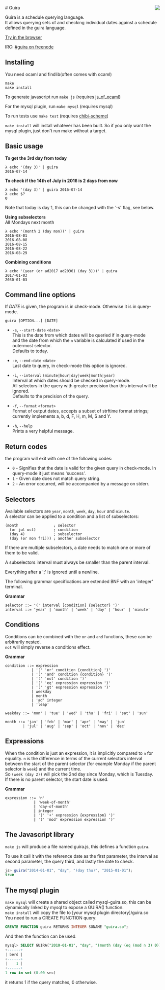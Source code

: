 <img align="right" src="https://ii8.github.io/guira/guira.svg">
# Guira

Guira is a schedule querying language.  
It allows querying sets of and checking individual dates against a schedule
defined in the guira language.

[Try in the browser](https://ii8.github.com/guira)

IRC: [#guira on freenode](http://webchat.freenode.net/?channels=guira&uio=OT10cnVlJjExPTI5Nwd8)

## Installing
You need ocaml and findlib(often comes with ocaml)
```
make
make install
```

To generate javascript run `make js`
(requires [js_of_ocaml](http://ocsigen.org/js_of_ocaml))

For the mysql plugin, run `make mysql` (requires mysql)

To run tests use `make test`
(requires [chibi-scheme](https://github.com/ashinn/chibi-scheme))

`make install` will install whatever has been built. So if you only want
the mysql plugin, just don't run make without a target.

## Basic usage

**To get the 3rd day from today**
```
λ echo '(day 3)' | guira
2016-07-14
```

**To check if the 14th of July in 2016 is 2 days from now**
```
λ echo '(day 3)' | guira 2016-07-14
λ echo $?
0
```
Note that today is day 1, this can be changed with the '-s' flag, see below.

**Using subselectors**  
All Mondays next month
```
λ echo '(month 2 (day mon))' | guira
2016-08-01
2016-08-08
2016-08-15
2016-08-22
2016-08-29
```

**Combining conditions**
```
λ echo '(year (or ad2017 ad2030) (day 3)))' | guira
2017-01-03
2030-01-03
```

## Command line options

If _DATE_ is given, the program is in check-mode.
Otherwise it is in query-mode.

`guira [OPTION...] [DATE]`

 * `-s`,  `--start-date` `<date>`  
   This is the date from which dates will be queried if in query-mode  
   and the date from which the `n` variable is calculated if used in the
   outermost selector.  
   Defaults to today.

 * `-e`, `--end-date` `<date>`  
   Last date to query, in check-mode this option is ignored.

 * `-i`, `--interval` `(minute|hour|day|week|month|year)`  
   Interval at which dates should be checked in query-mode.  
   All selectors in the query with greater precision than this interval
   will be ignored.  
   Defaults to the precision of the query.

 * `-f`, `--format` `<format>`  
   Format of output dates, accepts a subset of strftime format strings;  
   currently implements a, b, d, F, H, m, M, S and Y.

 * `-h`, `--help`  
   Prints a very helpful message.

## Return codes
the program will exit with one of the following codes:

 * `0` - Signifies that the date is valid for the given query in check-mode.
         In query-mode it just means 'success'.
 * `1` - Given date does not match query string.
 * `2` - An error occurred, will be accompanied by a message on stderr.

## Selectors
Available selectors are `year`, `month`, `week`, `day`, `hour` and `minute`.  
A selector can be applied to a condition and a list of subselectors:
```
(month                ; selector
  (or jul oct)        ; condition
  (day 4)             ; subselector
  (day (or mon fri))) ; another subselector
```

If there are multiple subselectors, a date needs to match one or more of
them to be valid.

A subselectors interval must always be smaller than the parent interval.

Everything after a ';' is ignored until a newline.

The following grammar specifications are extended BNF with
an 'integer' terminal.

**Grammar**
```
selector ::= '(' interval [condition] {selector} ')'
interval ::= 'year' | 'month' | 'week' | 'day' | 'hour' | 'minute'
```

## Conditions
Conditions can be combined with the `or` and `and` functions, these
can be arbitrarily nested.  
`not` will simply reverse a conditions effect.  

**Grammar**
```
condition ::= expression
            | '(' 'or' condition {condition} ')'
            | '(' 'and' condition {condition} ')'
            | '(' 'not' condition ')'
            | '(' 'eq' expression expression ')'
            | '(' 'gt' expression expression ')'
            | weekday
            | month
            | 'ad' integer
            | 'leap'

weekday ::= 'mon' | 'tue' | 'wed' | 'thu' | 'fri' | 'sat' | 'sun'

month ::= 'jan' | 'feb' | 'mar' | 'apr' | 'may' | 'jun'
        | 'jul' | 'aug' | 'sep' | 'oct' | 'nov' | 'dec'
```

## Expressions
When the condition is just an expression, it is implicitly compared to `n`
for equality.
`n` is the difference in terms of the current selectors interval
between the start of the parent selector
(for example Monday if the parent selector is `week`)
and the current time.  
So `(week (day 2))` will pick the 2nd day since Monday, which is
Tuesday.  
If there is no parent selector, the start date is used.

**Grammar**
```
expression ::= 'n'
             | 'week-of-month'
             | 'day-of-month'
             | integer
             | '(' '+' expression {expression} ')'
             | '(' 'mod' expression expression ')'
```

## The Javascript library
`make js` will produce a file named guira.js, this defines a function `guira`.

To use it call it with the reference date as the first parameter, the interval
as second parameter, the query third, and lastly the date to check.
```js
js> guira("2014-01-01", "day", "(day thu)", "2015-01-01");
true
```

## The mysql plugin
`make mysql` will create a shared object called mysql-guira.so, this can be
dynamically linked by mysql to expose a GUIRA() function.  
`make install` will copy the file to [your mysql plugin directory]/guira.so  
You need to run a CREATE FUNCTION query:
```SQL
CREATE FUNCTION guira RETURNS INTEGER SONAME "guira.so";
```
And then the function can be used:
```SQL
mysql> SELECT GUIRA("2010-01-01", "day", "(month (day (eq (mod n 3) 0)))", "2015-04-15") AS berd;
+------+
| berd |
+------+
|    1 |
+------+
1 row in set (0.00 sec)
```
it returns 1 if the query matches, 0 otherwise.
